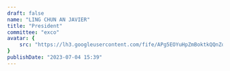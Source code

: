 ```yaml
---
draft: false
name: "LING CHUN AN JAVIER"
title: "President"
committee: "exco"
avatar: {
    src: "https://lh3.googleusercontent.com/fife/APg5EOYuHpZmBoktkQQnZqPBGz94wjqSbR5LXATtomrx096fsG7TJJbAiZE1d-Ry7Jyl46qWqfRssSA0BC_QlEjQLnKH_h3RrNJIqi_C4a6Az09iyIlGOHIvBXszDesx8kVZrrKsRWjtmPwMjIqQnF3h8Zvtv9imypf0tqGheKLpgXCjybS61x3zMd3oNe2ftdmVlja-zX3kfzAdlKWKSp4xExODX_0Hfs0ypjL2QZYlIhd4MLvA4L0QAVc2OpOhCjh41PxTmF3IkOdZJpmNAsZWP5W0f2OXYc4hnE5Nzmj4kO1ZH1NhbKH3uYpPjmU98GZy7cNKKhY8BFfG-np0GXbT0MBd77v24YEYzYGeNMN6Yb5rTDacmMezTkflLEmgBMWVSCqAFexR1mCK9XdMDX_2ZAaMMELCCO048cgulXJsvtumS6mYeBGeJylsnZWQPT1wRmXMTDrpR8ux2X0QwuCjeoKckE6FLPvbIOG-g_tz-slYH9A-4HABxLio7kTBVnPFr4mBEAu8i7XNIm69zUZzcmr10h8wmXRep-XcF3WAr_uVvpFGIeqL6FFCDgqm0GyyjtL4_cxUgyCurVsnzBDxkUPEQMRkGgnwcJqav5TcSh1kBunPWXTCHoNTcHgvasZipA9uqOaIadlYqvkPTeIBUVuda6X8weAK3CYeht3zat6cE_3lkBTimIdtMnqgLYk9PFWHki9Ro-OcVg2MshyP1TZ_sXZ8FzBQr0qbH45LWGL-r9C19fcWEE_rSMRszldlHFNnyPX0MifyTz5xB3euBhqBxESFuaS3H6RBk_1AyCSOZeZknk4O9GwRoOTZXbf7WLbq3e_ZMPVGPYzePLikXmWNd0agMY9qB3_I6a6fZXQGlBNVre9LsAXOITW4t0YldM_BYIHXfcnBWSDQeaRAaNgJP_8R-YbbQp6RMxPQsT_JvvCih6zumAN04WMBUX4-SABQd_bL01aZ0gIEWaWe3VRAVqaneNQN-YYpRbGvdrFFpUYBnoaMvotl2fJH6WC57vhHbJ-qoegVFeEBjOrxL-jZU1vJJiYP3lTQzBPJU6O8dIJaPt2XbehCGw5Jmol48PSjCEE2JKcqwG5KA-Y4zdEQ-HOZDmcQrV8ihu0glSpwNf-K9i8P3DtWcDLM8ffnRouuuFMRm8VHCguIvg-RLJk1oO3PzMogV1dxFPdfuCRAG7roC3eCT9E5bJjVJ58rAn3YMEdlIXextAp1z9bzgDCri2bCsMTQkxq7XMz-iPuwCnlz4PhTzwfFuUTZeWERZmDpb3xuEOnM_LbXUPhSdCMUck_ECTrLMIHlue9-_5Q4eXjgor3nb5B2FYk9EEeOlK0wSjDlFcfbzGoyMMaKvBS-HaQB6DZ9-6gSPT84tU-OpjEQ94P01dOORUuzvM_5z2tXM1pe4KgppkKB8E4mte81dfrs6mxs0aE7-3f6dl26j1Ibo3SA-kiRxZoyDMyOE6YKqwaWBpBi8vR-ZTNaK_kXPmpSMYU5FQWLBrz2mgifijfVslQmEqb1NgGtoI7OogMzoR16ufpoDl55lYGr6_2ieyIcivWoNBgUihIes50meuxFM5lbUVdP1qYO27sNqNYY_E7pANJJzhM0eg=w997-h668",
}
publishDate: "2023-07-04 15:39"
---
```

